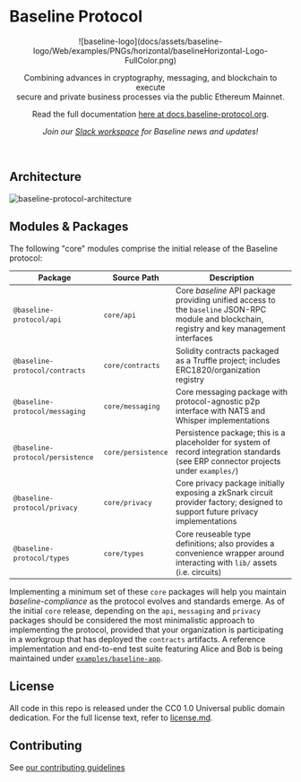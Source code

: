 # Baseline Protocol

<div align="center">
  ![baseline-logo](docs/assets/baseline-logo/Web/examples/PNGs/horizontal/baselineHorizontal-Logo-FullColor.png)
  <p>
    Combining advances in cryptography, messaging, and blockchain to execute
    <br/>
    secure and private business processes via the public Ethereum Mainnet.
  </p>
  Read the full documentation <a href="https://docs.baseline-protocol.org">here at docs.baseline-protocol.org</a>.
  <p>
    <em>Join our <a href="https://communityinviter.com/apps/ethereum-baseline/join-us">Slack workspace</a> for Baseline news and updates!</em>
  </p>
  <br/>
</div>

## Architecture

![baseline-protocol-architecture](https://user-images.githubusercontent.com/161261/86216093-7d754480-bb4b-11ea-9b43-cafa52454baf.png)

## Modules & Packages

The following "core" modules comprise the initial release of the Baseline protocol:

| Package | Source Path | Description |
| -------- | ----- | ----------- |
| `@baseline-protocol/api` | `core/api` | Core *baseline* API package providing unified access to the `baseline` JSON-RPC module and blockchain, registry and key management interfaces |
| `@baseline-protocol/contracts` | `core/contracts` | Solidity contracts packaged as a Truffle project; includes ERC1820/organization registry |
| `@baseline-protocol/messaging` | `core/messaging` | Core messaging package with protocol-agnostic p2p interface with NATS and Whisper implementations |
| `@baseline-protocol/persistence` | `core/persistence` | Persistence package; this is a placeholder for system of record integration standards (see ERP connector projects under `examples/`) |
| `@baseline-protocol/privacy` | `core/privacy` | Core privacy package initially exposing a zkSnark circuit provider factory; designed to support future privacy implementations |
| `@baseline-protocol/types` | `core/types` | Core reuseable type definitions; also provides a convenience wrapper around interacting with `lib/` assets (i.e. circuits) |

Implementing a minimum set of these `core` packages will help you maintain *baseline-compliance* as the protocol evolves and standards emerge. As of the initial `core` release, depending on the `api`, `messaging` and `privacy` packages should be considered the most minimalistic approach to implementing the protocol, provided that your organization is participating in a workgroup that has deployed the `contracts` artifacts. A reference implementation and end-to-end test suite featuring Alice and Bob is being maintained under [`examples/baseline-app`](tree/master/examples).

## License

All code in this repo is released under the CC0 1.0 Universal public domain dedication. For the full license text, refer to [license.md](license.md).

## Contributing

See [our contributing guidelines](CONTRIBUTING.md)
